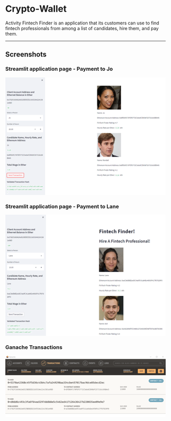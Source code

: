 # Crypto-Wallet

Activity Fintech Finder is an application that its customers can use to find fintech professionals from among a list of candidates, hire them, and pay them.

---

## Screenshots

### Streamlit application page - Payment to Jo

![streamlit application](Images/jo-payment.PNG)

### Streamlit application page - Payment to Lane

![ledger entries](Images/lane-payment.PNG)

### Ganache Transactions

![validation](Images/ganache-transactions.PNG)
